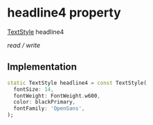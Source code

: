 


# headline4 property







[TextStyle](https://api.flutter.dev/flutter/painting/TextStyle-class.html) headline4
  
_<span class="feature">read / write</span>_






## Implementation

```dart
static TextStyle headline4 = const TextStyle(
  fontSize: 14,
  fontWeight: FontWeight.w600,
  color: blackPrimary,
  fontFamily: 'OpenSans',
);
```







